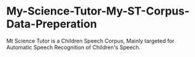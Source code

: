# My-Science-Tutor-My-ST-Corpus-Data-Preperation
Mt Science Tutor is a Children Speech Corpus, Mainly targeted for Automatic Speech Recognition of Children's Speech. 
